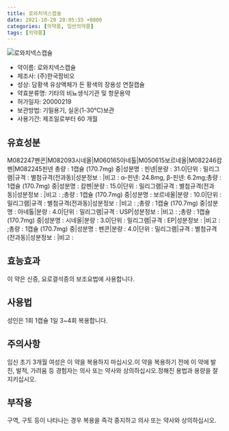 ```yaml
---
title: 로와치넥스캡슐
date: 2021-10-20 20:05:55 +0800
categories: [의약품, 일반의약품]
tags: [의약품]
---
```

![로와치넥스캡슐](https://nedrug.mfds.go.kr/pbp/cmn/itemImageDownload/147428288104000061)

- 약이름: 로와치넥스캡슐
- 제조사: (주)한국팜비오
- 성상: 담황색 유상액체가 든 황색의 장용성 연질캡슐
- 약효분류명: 기타의 비뇨생식기관 및 항문용약
- 허가일자: 20000219
- 보관방법: 기밀용기, 실온(1-30℃)보관
- 사용기간: 제조일로부터 60 개월
## 유효성분
M082247펜콘|M082093시네올|M060165아네톨|M050615보르네올|M082246캄펜|M082245핀넨
총량 : 1캡슐 (170.7mg) 중|성분명 : 핀넨|분량 : 31.0|단위 : 밀리그램|규격 : 별첨규격(전과동)|성분정보 : |비고 : α-핀넨: 24.8mg, β-핀넨: 6.2mg;총량 : 1캡슐 (170.7mg) 중|성분명 : 캄펜|분량 : 15.0|단위 : 밀리그램|규격 : 별첨규격(전과동)|성분정보 : |비고 : ;총량 : 1캡슐 (170.7mg) 중|성분명 : 보르네올|분량 : 10.0|단위 : 밀리그램|규격 : 별첨규격(전과동)|성분정보 : |비고 : ;총량 : 1캡슐 (170.7mg) 중|성분명 : 아네톨|분량 : 4.0|단위 : 밀리그램|규격 : USP|성분정보 : |비고 : ;총량 : 1캡슐 (170.7mg) 중|성분명 : 시네올|분량 : 3.0|단위 : 밀리그램|규격 : EP|성분정보 : |비고 : ;총량 : 1캡슐 (170.7mg) 중|성분명 : 펜콘|분량 : 4.0|단위 : 밀리그램|규격 : 별첨규격(전과동)|성분정보 : |비고 :
## 효능효과
이 약은 신증, 요로결석증의 보조요법에 사용합니다.
## 사용법
성인은 1회 1캡슐 1일 3~4회 복용합니다.
## 주의사항
임신 초기 3개월 여성은 이 약을 복용하지 마십시오.이 약을 복용하기 전에 이 약에 발진, 발적, 가려움 등 경험자는 의사 또는 약사와 상의하십시오.정해진 용법과 용량을 잘 지키십시오.
## 부작용
구역, 구토 등이 나타나는 경우 복용을 즉각 중지하고 의사 또는 약사와 상의하십시오.
